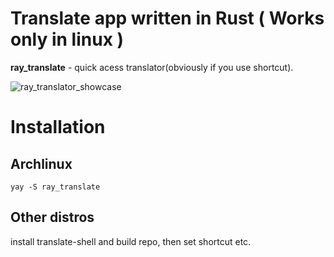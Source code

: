 # Translate app written in Rust ( Works only in linux )
__**ray_translate**__ - quick acess translator(obviously if you use shortcut).

![ray_translator_showcase](https://github.com/user-attachments/assets/e99ee935-b713-40ab-b370-c7103f0bcc94)


# Installation

## Archlinux
```
yay -S ray_translate
```

## Other distros
install translate-shell and build repo, then set shortcut etc.
